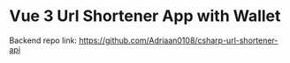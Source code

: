 # Vue 3 Url Shortener App with Wallet

Backend repo link:
https://github.com/Adriaan0108/csharp-url-shortener-api
